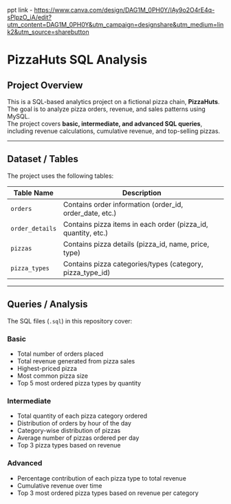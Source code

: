 ppt link - https://www.canva.com/design/DAG1M_0PH0Y/IAy9o2O4rE4q-sPlpzO_iA/edit?utm_content=DAG1M_0PH0Y&utm_campaign=designshare&utm_medium=link2&utm_source=sharebutton
# PizzaHuts SQL Analysis

## Project Overview
This is a SQL-based analytics project on a fictional pizza chain, **PizzaHuts**.  
The goal is to analyze pizza orders, revenue, and sales patterns using MySQL.  
The project covers **basic, intermediate, and advanced SQL queries**, including revenue calculations, cumulative revenue, and top-selling pizzas.

---

## Dataset / Tables
The project uses the following tables:

| Table Name       | Description |
|-----------------|-------------|
| `orders`         | Contains order information (order_id, order_date, etc.) |
| `order_details`  | Contains pizza items in each order (pizza_id, quantity, etc.) |
| `pizzas`         | Contains pizza details (pizza_id, name, price, type) |
| `pizza_types`    | Contains pizza categories/types (category, pizza_type_id) |

---

## Queries / Analysis
The SQL files (`.sql`) in this repository cover:

### Basic
- Total number of orders placed
- Total revenue generated from pizza sales
- Highest-priced pizza
- Most common pizza size
- Top 5 most ordered pizza types by quantity

### Intermediate
- Total quantity of each pizza category ordered
- Distribution of orders by hour of the day
- Category-wise distribution of pizzas
- Average number of pizzas ordered per day
- Top 3 pizza types based on revenue

### Advanced
- Percentage contribution of each pizza type to total revenue
- Cumulative revenue over time
- Top 3 most ordered pizza types based on revenue per category




